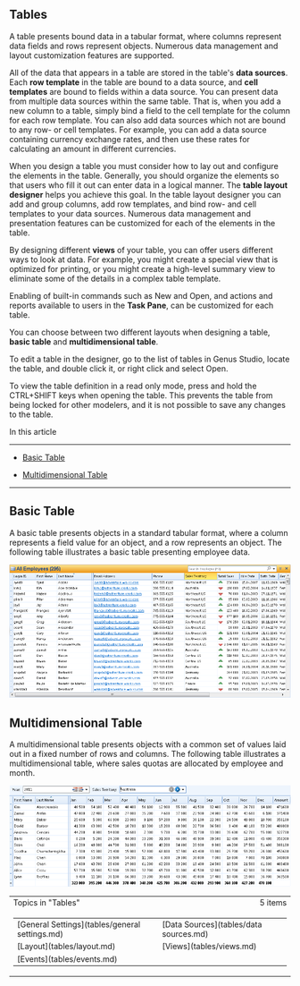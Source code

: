 ## Tables

A table presents bound data in a tabular format, where columns represent data fields and rows represent objects. Numerous data management and layout customization features are supported.

All of the data that appears in a table are stored in the table's **data sources**. Each **row template** in the table are bound to a data source, and **cell templates** are bound to fields within a data source. You can present data from multiple data sources within the same table. That is, when you add a new column to a table, simply bind a field to the cell template for the column for each row template. You can also add data sources which not are bound to any row- or cell templates. For example, you can add a data source containing currency exchange rates, and then use these rates for calculating an amount in different currencies.

When you design a table you must consider how to lay out and configure the elements in the table. Generally, you should organize the elements so that users who fill it out can enter data in a logical manner. The **table layout designer** helps you achieve this goal. In the table layout designer you can add and group columns, add row templates, and bind row- and cell templates to your data sources. Numerous data management and presentation features can be customized for each of the elements in the table.

By designing different **views** of your table, you can offer users different ways to look at data. For example, you might create a special view that is optimized for printing, or you might create a high-level summary view to eliminate some of the details in a complex table template.

Enabling of built-in commands such as New and Open, and actions and reports available to users in the **Task Pane**, can be customized for each table.

You can choose between two different layouts when designing a table, **basic table** and **multidimensional table**.

To edit a table in the designer, go to the list of tables in Genus Studio, locate the table, and double click it, or right click and select Open.  

To view the table definition in a read only mode, press and hold the CTRL+SHIFT keys when opening the table. This prevents the table from being locked for other modelers, and it is not possible to save any changes to the table.

In this article

* * *

*   [Basic Table](#basic-table)

*   [Multidimensional Table](#multidimensional-table)

* * *

## Basic Table

A basic table presents objects in a standard tabular format, where a column represents a field value for an object, and a row represents an object. The following table illustrates a basic table presenting employee data.

![ID3C264089A1BE49C2.IDC90AF0450EE242F6.png](media/ID3C264089A1BE49C2.IDC90AF0450EE242F6.png)



## Multidimensional Table

A multidimensional table presents objects with a common set of values laid out in a fixed number of rows and columns. The following table illustrates a multidimensional table, where sales quotas are allocated by employee and month.

![ID8331817BBC8D4B13.ID513DA091951B4677.png](media/ID8331817BBC8D4B13.ID513DA091951B4677.png)



<table cellpadding="0" cellspacing="0" width="100%" class="cdclvSuggestTable">

<tbody>

<tr>

<td width="100%" class="cdclvSuggestTitle">Topics in "Tables"</td>

<td class="cdclvSuggestTitle"><nobr>5 items</nobr></td>

</tr>

<tr>

<td class="cdclvCategoryCont" colspan="2">

<table cellpadding="0" cellspacing="0" width="100%">

<tbody>

<tr>

<td valign="top" class="cdclvCategoryCol1">[General Settings](tables/general settings.md)</td>

<td valign="top" class="cdclvCategoryCol2">[Data Sources](tables/data sources.md)</td>

</tr>

<tr class="cdclvCategoryRowAlt">

<td valign="top" class="cdclvCategoryCol1">[Layout](tables/layout.md)</td>

<td valign="top" class="cdclvCategoryCol2">[Views](tables/views.md)</td>

</tr>

<tr>

<td valign="top" class="cdclvCategoryCol1">[Events](tables/events.md)</td>

<td valign="top" class="cdclvCategoryCol2"></td>

</tr>

</tbody>

</table>

</td>

</tr>

</tbody>

</table>